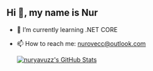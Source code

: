 ## Hi 👋, my name is Nur

- 🌱 I’m currently learning .NET CORE
- 📫 How to reach me: nurovecc@outlook.com

  <a href="https://awesome-github-stats.azurewebsites.net/index.html??cardType=github&theme=">     <img alt="nuryavuzz's GitHub Stats" src="https://awesome-github- stats.azurewebsites.net/user-stats/nuryavuzz?cardType=github&theme=" />   </a>
